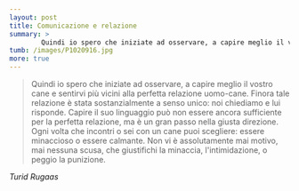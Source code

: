 ```yaml
---
layout: post
title: Comunicazione e relazione
summary: >
        Quindi io spero che iniziate ad osservare, a capire meglio il vostro cane e sentirvi più vicini alla perfetta relazione uomo-cane. Finora tale relazione è stata sostanzialmente a senso unico: noi chiediamo e lui risponde.
tumb: /images/P1020916.jpg
more: true
---
```

<blockquote cite="Turid Rugaas">
  <p>Quindi io spero che iniziate ad osservare, a capire meglio il vostro cane e sentirvi più vicini alla perfetta relazione uomo-cane. Finora tale relazione è stata sostanzialmente a senso unico: noi chiediamo e lui risponde. Capire il suo linguaggio può non essere ancora sufficiente per la perfetta relazione, ma è un gran passo nella giusta direzione. Ogni volta che incontri o sei con un cane puoi scegliere: essere minaccioso o essere calmante. Non vi è assolutamente mai motivo, mai nessuna scusa, che giustifichi la minaccia, l'intimidazione, o peggio la punizione.</p>
</blockquote>
<cite>Turid Rugaas</cite>

